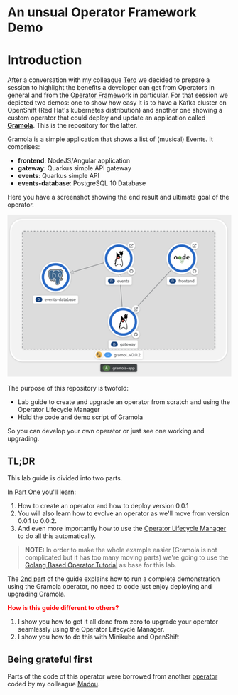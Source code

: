 # An unsual Operator Framework Demo

# Introduction

After a conversation with my colleague [Tero](https://github.com/tahonen) we decided to prepare a session to highlight the benefits a developer can get from Operators in general and from the [Operator Framework](https://github.com/operator-framework) in particular. For that session we depicted two demos: one to show how easy it is to have a Kafka cluster on OpenShift (Red Hat's kubernetes distribution) and another one showing a custom operator that could deploy and update an application called [**Gramola**](https://github.com/cvicens/gramola). This is the repository for the latter.

Gramola is a simple application that shows a list of (musical) Events. It comprises:

- **frontend**: NodeJS/Angular application
- **gateway**: Quarkus simple API gateway
- **events**: Quarkus simple API
- **events-database**: PostgreSQL 10 Database

Here you have a screenshot showing the end result and ultimate goal of the operator.

![Gramola Deployment](./images/gramola-deployed.png)

The purpose of this repository is twofold:

* Lab guide to create and upgrade an operator from scratch and using the Operator Lifecycle Manager
* Hold the code and demo script of Gramola

So you can develop your own operator or just see one working and upgrading.

## TL;DR

This lab guide is divided into two parts.

In [Part One](./part-1-1.md) you'll learn:

1. How to create an operator and how to deploy version 0.0.1
2. You will also learn how to evolve an operator as we'll move from version 0.0.1 to 0.0.2.
3. And even more importantly how to use the [Operator Lifecycle Manager](https://github.com/operator-framework/operator-lifecycle-manager) to do all this automatically.

> **NOTE:** In order to make the whole example easier (Gramola is not complicated but it has too many moving parts) we're going to use the [Golang Based Operator Tutorial](https://sdk.operatorframework.io/docs/building-operators/golang/tutorial/) as base for this lab.

The [2nd part](./part-2-1.md) of the guide explains how to run a complete demonstration using the Gramola operator, no need to code just enjoy deploying and upgrading Gramola.

<span style="color:red; font-weight: bold;">How is this guide different to others?</span>

1. I show you how to get it all done from zero to upgrade your operator seamlessly using the Operator Lifecycle Manager.
2. I show you how to do this with Minikube and OpenShift

## Being grateful first

Parts of the code of this operator were borrowed from another [operator](https://github.com/mcouliba/openshift-workshop-operator) coded by my colleague [Madou](https://github.com/mcouliba).


